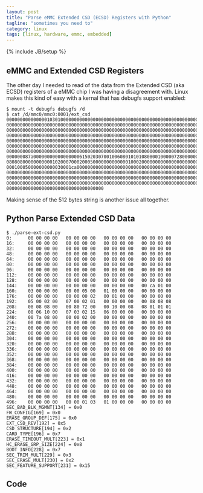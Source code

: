 ```yaml
---
layout: post
title: "Parse eMMC Extended CSD (ECSD) Registers with Python"
tagline: "sometimes you need to"
category: linux
tags: [linux, hardware, emmc, embedded]
---
```

{% include JB/setup %}

eMMC and Extended CSD Registers
-------------------------------

The other day I needed to read of the data from the Extended CSD (aka ECSD) registers of a eMMC chip I was having a disagreement with.  Linux makes this kind of easy with a kernal that has debugfs support enabled:

    $ mount -t debugfs debugfs /d
    $ cat /d/mmc0/mmc0:0001/ext_csd
	0000000000000001030100000000000000000000000000000000000000000000000000000000
    0000000000000000000000000000000000000000000000000000000000000000000000000000
    0000000000000000000000000000000000000000000000000000000000000000000000000000
    0000000000000000000000000000000000000000000000000000000000000000000000000000
    0000000000000000000000000000000000000000000000000000000000000000000000000000
	0000000000000000000000000000000000000000000000000000000000000000000000000000
    0000000000000000000000000000000000000000000000000000000000000000000000000002
    000000087a000000000000000006150203070010060801010108080010000072800000080808
    0808080000000000010200070002000500000000000001000200000000000000000000000000
    000100050000000000030001ca00000000000000000000000000000000000000000000000000
	0000000000000000000000000000000000000000000000000000000000000000000000000000
	0000000000000000000000000000000000000000000000000000000000000000000000000000
    0000000000000000000000000000000000000000000000000000000000000000000000000000
	000000000000000000000000000000000000

Making sense of the 512 bytes string is another issue all together.

Python Parse Extended CSD Data
------------------------------

	$ ./parse-ext-csd.py 
	0:      00 00 00 00   00 00 00 00   00 00 00 00   00 00 00 00
	16:     00 00 00 00   00 00 00 00   00 00 00 00   00 00 00 00
	32:     00 00 00 00   00 00 00 00   00 00 00 00   00 00 00 00
	48:     00 00 00 00   00 00 00 00   00 00 00 00   00 00 00 00
	64:     00 00 00 00   00 00 00 00   00 00 00 00   00 00 00 00
	80:     00 00 00 00   00 00 00 00   00 00 00 00   00 00 00 00
	96:     00 00 00 00   00 00 00 00   00 00 00 00   00 00 00 00
	112:    00 00 00 00   00 00 00 00   00 00 00 00   00 00 00 00
	128:    00 00 00 00   00 00 00 00   00 00 00 00   00 00 00 00
	144:    00 00 00 00   00 00 00 00   00 00 00 00   00 ca 01 00
	160:    03 00 00 00   00 00 05 00   01 00 00 00   00 00 00 00
	176:    00 00 00 00   00 00 00 02   00 01 00 00   00 00 00 00
	192:    05 00 02 00   07 00 02 01   00 00 00 00   00 08 08 08
	208:    08 08 08 00   00 80 72 00   00 10 00 08   08 01 01 01
	224:    08 06 10 00   07 03 02 15   06 00 00 00   00 00 00 00
	240:    00 7a 08 00   00 00 02 00   00 00 00 00   00 00 00 00
	256:    00 00 00 00   00 00 00 00   00 00 00 00   00 00 00 00
	272:    00 00 00 00   00 00 00 00   00 00 00 00   00 00 00 00
	288:    00 00 00 00   00 00 00 00   00 00 00 00   00 00 00 00
	304:    00 00 00 00   00 00 00 00   00 00 00 00   00 00 00 00
	320:    00 00 00 00   00 00 00 00   00 00 00 00   00 00 00 00
	336:    00 00 00 00   00 00 00 00   00 00 00 00   00 00 00 00
	352:    00 00 00 00   00 00 00 00   00 00 00 00   00 00 00 00
	368:    00 00 00 00   00 00 00 00   00 00 00 00   00 00 00 00
	384:    00 00 00 00   00 00 00 00   00 00 00 00   00 00 00 00
	400:    00 00 00 00   00 00 00 00   00 00 00 00   00 00 00 00
	416:    00 00 00 00   00 00 00 00   00 00 00 00   00 00 00 00
	432:    00 00 00 00   00 00 00 00   00 00 00 00   00 00 00 00
	448:    00 00 00 00   00 00 00 00   00 00 00 00   00 00 00 00
	464:    00 00 00 00   00 00 00 00   00 00 00 00   00 00 00 00
	480:    00 00 00 00   00 00 00 00   00 00 00 00   00 00 00 00
	496:    00 00 00 00   00 00 01 03   01 00 00 00   00 00 00 00
	SEC_BAD_BLK_MGMNT[134] = 0x0
	FW_CONFIG[169] = 0x0
	ERASE_GROUP_DEF[175] = 0x0
	EXT_CSD_REV[192] = 0x5
	CSD_STRUCTURE[194] = 0x2
	CARD_TYPE[196] = 0x7
	ERASE_TIMEOUT_MULT[223] = 0x1
	HC_ERASE_GRP_SIZE[224] = 0x8
	BOOT_INFO[228] = 0x7
	SEC_TRIM_MULT[229] = 0x3
	SEC_ERASE_MULT[230] = 0x2
	SEC_FEATURE_SUPPORT[231] = 0x15

Code
----

<script src="https://gist.github.com/kylemanna/5692543.js"></script>
